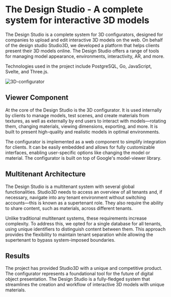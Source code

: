 # The Design Studio - A complete system for interactive 3D models

The Design Studio is a complete system for 3D configurators, designed for companies to upload and edit interactive 3D models on the web. On behalf of the design studio Studio3D, we developed a platform that helps clients present their 3D models online. The Design Studio offers a range of tools for managing model appearance, environments, interactivity, AR, and more.

Technologies used in the project include PostgreSQL, Go, JavaScript, Svelte, and Three.js.

![3D-configurator](/the-design-studio-hero.webp)

## Viewer Component
At the core of the Design Studio is the 3D configurator. It is used internally by clients to manage models, test scenes, and create materials from textures, as well as externally by end users to interact with models—rotating them, changing materials, viewing dimensions, exporting, and more. It is built to present high-quality and realistic models in optimal environments.

The configurator is implemented as a web component to simplify integration for clients. It can be easily embedded and allows for fully customizable interfaces, enabling user-specific options like changing the model or material. The configurator is built on top of Google's model-viewer library.

## Multitenant Architecture
The Design Studio is a multitenant system with several global functionalities. Studio3D needs to access an overview of all tenants and, if necessary, navigate into any tenant environment without switching accounts—this is known as a supertenant role. They also require the ability to share content, such as materials, across different tenants.

Unlike traditional multitenant systems, these requirements increase complexity. To address this, we opted for a single database for all tenants, using unique identifiers to distinguish content between them. This approach provides the flexibility to maintain tenant separation while allowing the supertenant to bypass system-imposed boundaries.

## Results
The project has provided Studio3D with a unique and competitive product. The configurator represents a foundational tool for the future of digital object presentation. The Design Studio is a fully-fledged system that streamlines the creation and workflow of interactive 3D models with unique materials.